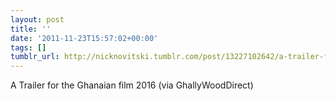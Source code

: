 ```yaml
---
layout: post
title: ''
date: '2011-11-23T15:57:02+00:00'
tags: []
tumblr_url: http://nicknovitski.tumblr.com/post/13227102642/a-trailer-for-the-ghanaian-film
---
```

A Trailer for the Ghanaian film 2016 (via GhallyWoodDirect)
